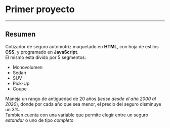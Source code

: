 # Primer proyecto  
*********

## Resumen


Cotizador de seguro automotriz maquetado en **HTML**, con hoja de estilos **CSS**, y programado en **JavaScript**.  
El mismo esta divido por 5 segmentos:   
+ Monovolumen  
+ Sedan
+ SUV  
+ Pick-Up
+ Coupe  

Maneja un rango de antiguedad de 20 años (*lease desde el año 2000 al 2020*), donde por cada año que sea menor, el precio del seguro disminuye un 3%.  
Tambien cuenta con una variable que permite elegir entre un seguro *estandar* o uno de tipo *completo*
